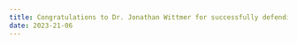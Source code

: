```yaml
---
title: Congratulations to Dr. Jonathan Wittmer for successfully defending his PhD in May 2023!
date: 2023-21-06
---
```




<!--more-->

<!--Interested Candidates:

[Please contact by filling the form for more details.](https://phoices.netlify.app/contact/)

Please provide a short CV and your research experience while contacting.-->